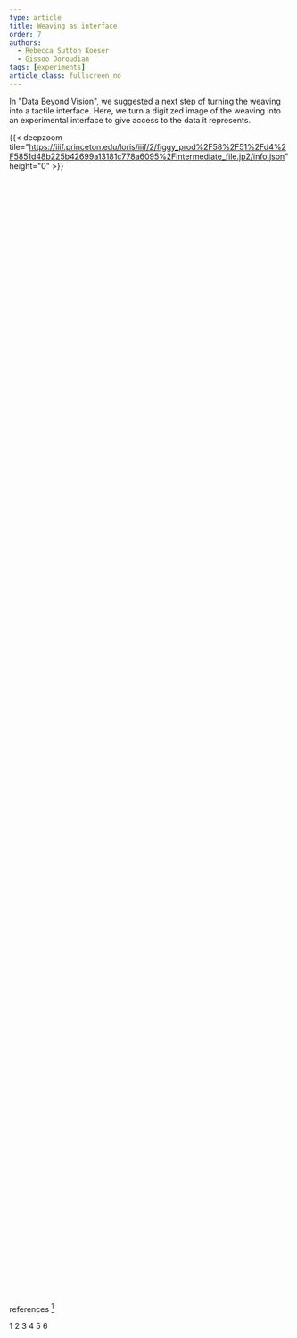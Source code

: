 ```yaml
---
type: article
title: Weaving as interface
order: 7
authors:
  - Rebecca Sutton Koeser
  - Gissoo Doroudian
tags: [experiments]
article_class: fullscreen_no
---
```



In "Data Beyond Vision", we suggested a next step of turning the weaving into a tactile interface. Here, we turn a digitized image of the weaving into an experimental interface to give access to the data it represents.

{{< deepzoom tile="https://iiif.princeton.edu/loris/iiif/2/figgy_prod%2F58%2F51%2Fd4%2F5851d48b225b42699a13181c778a6095%2Fintermediate_file.jp2/info.json" height="0" >}}


<div class="deepzoom" id="openseadragon-2" style="height:50vh"></div>

references [^1]


[^1]: Epigraph. *La Naissance de la tragédie*, Friedrich Nietzsche (1949), p. 172.
    > Socrate, celui qui n'écrit pas.

    Cited in *De la grammatologie* p.15
    ![Cover of *La Naissance de la tragédie*, by Friedrich Nietzsche](https://derridas-margins.princeton.edu/library/nietzsche-die-geburt-der-tragodie-aus-dem-geiste-der-musik-1949/gallery/images/front-cover/thumbnail/)



<!-- page numbers to overlay -->
<!-- TODO: generate these and the overlays with code -->
<div class="pages" style="margin-bottom: 50vh">
    <span id="p1">1</span>
    <span id="p2">2</span>
    <span id="p3">3</span>
    <span id="p4">4</span>
    <span id="p5">5</span>
    <span id="p6">6</span>
</div>

* * *

